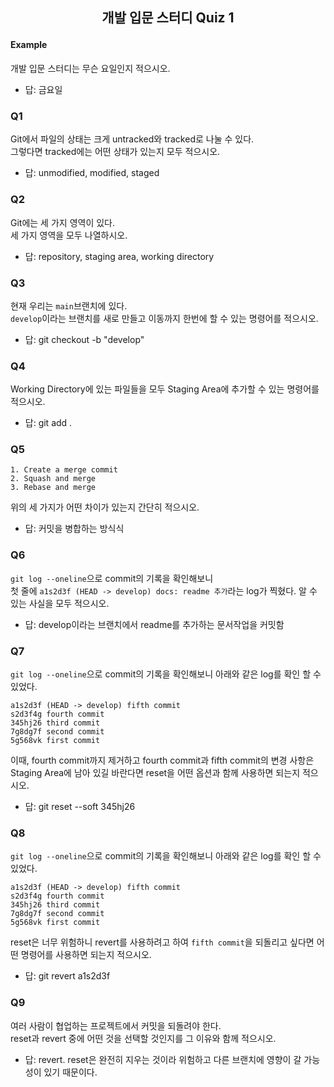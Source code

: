 ## <p style="text-align:center;">개발 입문 스터디 Quiz 1</p>

#### Example
개발 입문 스터디는 무슨 요일인지 적으시오.

- 답: 금요일

### Q1
Git에서 파일의 상태는 크게 untracked와 tracked로 나눌 수 있다.  
그렇다면 tracked에는 어떤 상태가 있는지 모두 적으시오.

- 답: unmodified, modified, staged

### Q2
Git에는 세 가지 영역이 있다.  
세 가지 영역을 모두 나열하시오.

- 답: repository, staging area, working directory

### Q3
현재 우리는 ```main```브랜치에 있다.  
```develop```이라는 브랜치를 새로 만들고 이동까지 한번에 할 수 있는 명령어를 적으시오.

- 답: git checkout -b "develop"

### Q4
Working Directory에 있는 파일들을 모두 Staging Area에 추가할 수 있는 명령어를 적으시오.

- 답: git add .

### Q5
```
1. Create a merge commit
2. Squash and merge
3. Rebase and merge
```
위의 세 가지가 어떤 차이가 있는지 간단히 적으시오.

- 답: 커밋을 병합하는 방식식

### Q6
```git log --oneline```으로 commit의 기록을 확인해보니  
첫 줄에 ```a1s2d3f (HEAD -> develop) docs: readme 추가```라는 log가 찍혔다.
알 수 있는 사실을 모두 적으시오.

- 답: develop이라는 브랜치에서 readme를 추가하는 문서작업을 커밋함

### Q7
```git log --oneline```으로 commit의 기록을 확인해보니 아래와 같은 log를 확인 할 수 있었다.  
```
a1s2d3f (HEAD -> develop) fifth commit
s2d3f4g fourth commit
345hj26 third commit
7g8dg7f second commit
5g568vk first commit
```
이때, fourth commit까지 제거하고 fourth commit과 fifth commit의 변경 사항은
Staging Area에 남아 있길 바란다면 reset을 어떤 옵션과 함께 사용하면 되는지 적으시오.

- 답: git reset --soft 345hj26

### Q8
```git log --oneline```으로 commit의 기록을 확인해보니 아래와 같은 log를 확인 할 수 있었다.
```
a1s2d3f (HEAD -> develop) fifth commit
s2d3f4g fourth commit
345hj26 third commit
7g8dg7f second commit
5g568vk first commit
```
reset은 너무 위험하니 revert를 사용하려고 하여 ```fifth commit```을 되돌리고 싶다면 
어떤 명령어를 사용하면 되는지 적으시오. 

- 답: git revert a1s2d3f

### Q9
여러 사람이 협업하는 프로젝트에서 커밋을 되돌려야 한다.  
reset과 revert 중에 어떤 것을 선택할 것인지를 그 이유와 함께 적으시오.

- 답: revert. reset은 완전히 지우는 것이라 위험하고 다른 브랜치에 영향이 갈 가능성이 있기 때문이다.
